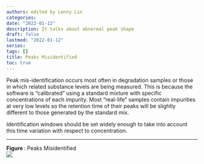 ```yaml
---
authors: edited by Lenny Lin
categories: 
date: "2022-01-12"
description: It talks about abnormal peak shape
draft: false
lastmod: "2022-01-12"
series: 
tags: []
title: Peaks Misidentified
toc: true
---
```







<!--more-->

Peak mis-identification occurs most often in degradation samples or those in which related substance levels are being measured. This is because the software is “calibrated” using a standard mixture with specific concentrations of each impurity. Most “real-life” samples contain impurities at very low levels so the retention time of their peaks will be slightly different to those generated by the standard mix.  

Identification windows should be set widely enough to take into account this time variation with respect to concentration.  

***
<figcaption><b>Figure </b>: Peaks Misidentified</figcaption>
<img src = "/docs/images/Screenshot 2022-01-12 221949.png"/>
